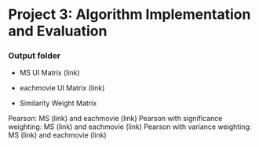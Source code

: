 # Project 3: Algorithm Implementation and Evaluation
### Output folder

+ MS UI Matrix (link)
+ eachmovie UI Matrix (link)

+ Similarity Weight Matrix

Pearson: MS (link) and eachmovie (link)
Pearson with significance weighting: MS (link) and eachmovie (link)
Pearson with variance weighting: MS (link) and eachmovie (link) 
